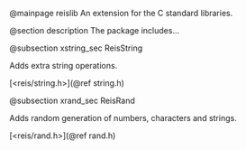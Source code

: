 @mainpage reislib
An extension for the C standard libraries.

@section description The package includes... 

@subsection xstring_sec ReisString

Adds extra string operations.

[<reis/string.h>](@ref string.h)

@subsection xrand_sec ReisRand

Adds random generation of numbers, characters and strings.

[<reis/rand.h>](@ref rand.h)
